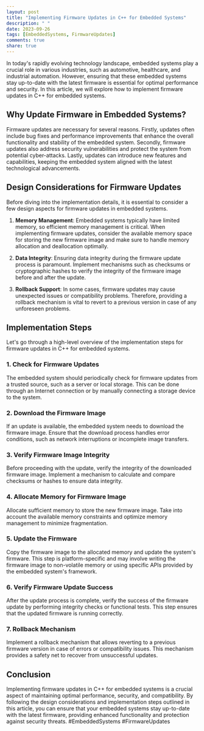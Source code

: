 ```yaml
---
layout: post
title: "Implementing Firmware Updates in C++ for Embedded Systems"
description: " "
date: 2023-09-26
tags: [EmbeddedSystems, FirmwareUpdates]
comments: true
share: true
---
```


In today's rapidly evolving technology landscape, embedded systems play a crucial role in various industries, such as automotive, healthcare, and industrial automation. However, ensuring that these embedded systems stay up-to-date with the latest firmware is essential for optimal performance and security. In this article, we will explore how to implement firmware updates in C++ for embedded systems.

## Why Update Firmware in Embedded Systems?

Firmware updates are necessary for several reasons. Firstly, updates often include bug fixes and performance improvements that enhance the overall functionality and stability of the embedded system. Secondly, firmware updates also address security vulnerabilities and protect the system from potential cyber-attacks. Lastly, updates can introduce new features and capabilities, keeping the embedded system aligned with the latest technological advancements.

## Design Considerations for Firmware Updates

Before diving into the implementation details, it is essential to consider a few design aspects for firmware updates in embedded systems.

1. **Memory Management**: Embedded systems typically have limited memory, so efficient memory management is critical. When implementing firmware updates, consider the available memory space for storing the new firmware image and make sure to handle memory allocation and deallocation optimally.

2. **Data Integrity**: Ensuring data integrity during the firmware update process is paramount. Implement mechanisms such as checksums or cryptographic hashes to verify the integrity of the firmware image before and after the update.

3. **Rollback Support**: In some cases, firmware updates may cause unexpected issues or compatibility problems. Therefore, providing a rollback mechanism is vital to revert to a previous version in case of any unforeseen problems.

## Implementation Steps

Let's go through a high-level overview of the implementation steps for firmware updates in C++ for embedded systems.

### 1. Check for Firmware Updates

The embedded system should periodically check for firmware updates from a trusted source, such as a server or local storage. This can be done through an Internet connection or by manually connecting a storage device to the system.

### 2. Download the Firmware Image

If an update is available, the embedded system needs to download the firmware image. Ensure that the download process handles error conditions, such as network interruptions or incomplete image transfers.

### 3. Verify Firmware Image Integrity

Before proceeding with the update, verify the integrity of the downloaded firmware image. Implement a mechanism to calculate and compare checksums or hashes to ensure data integrity.

### 4. Allocate Memory for Firmware Image

Allocate sufficient memory to store the new firmware image. Take into account the available memory constraints and optimize memory management to minimize fragmentation.

### 5. Update the Firmware

Copy the firmware image to the allocated memory and update the system's firmware. This step is platform-specific and may involve writing the firmware image to non-volatile memory or using specific APIs provided by the embedded system's framework.

### 6. Verify Firmware Update Success

After the update process is complete, verify the success of the firmware update by performing integrity checks or functional tests. This step ensures that the updated firmware is running correctly.

### 7. Rollback Mechanism

Implement a rollback mechanism that allows reverting to a previous firmware version in case of errors or compatibility issues. This mechanism provides a safety net to recover from unsuccessful updates.

## Conclusion

Implementing firmware updates in C++ for embedded systems is a crucial aspect of maintaining optimal performance, security, and compatibility. By following the design considerations and implementation steps outlined in this article, you can ensure that your embedded systems stay up-to-date with the latest firmware, providing enhanced functionality and protection against security threats. #EmbeddedSystems #FirmwareUpdates